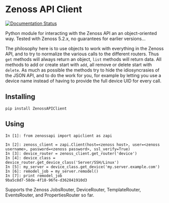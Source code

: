 # Zenoss API Client

[![Documentation Status](https://readthedocs.org/projects/zenossapiclient/badge/)](http://zenossapiclient.readthedocs.io/en/latest/)

Python module for interacting with the Zenoss API an an object-oriented way.
Tested with Zenoss 5.2.x, no guarantees for earlier versions...

The philosophy here is to use objects to work with everything in the Zenoss API, and to try to normalize the various calls to the different routers.
Thus `get` methods will always return an object, `list` methods will return data.
All methods to add or create start with `add`, all remove or delete start with `delete`.
As much as possible the methods try to hide the idiosyncrasies of the JSON API, and to do the work for you, for example by letting you use a device name instead of having to provide the full device UID for every call.

## Installing

```
pip install ZenossAPIClient
```

## Using

```
In [1]: from zenossapi import apiclient as zapi

In [2]: zenoss_client = zapi.Client(host=<zenoss host>, user=<zenoss username>, password=<zenoss password>, ssl_verify=True)
In [3]: device_router = zenoss_client.get_router('device')
In [4]: device_class = device_router.get_device_class('Server/SSH/Linux')
In [5]: my_server = device_class.get_device('my.server.example.com')
In [6]: remodel_job = my_server.remodel()
In [7]: print remodel_job
9ba5c8d7-58de-4f18-96fe-d362841910d3
```

Supports the Zenoss JobsRouter, DeviceRouter, TemplateRouter, EventsRouter, and PropertiesRouter so far.
